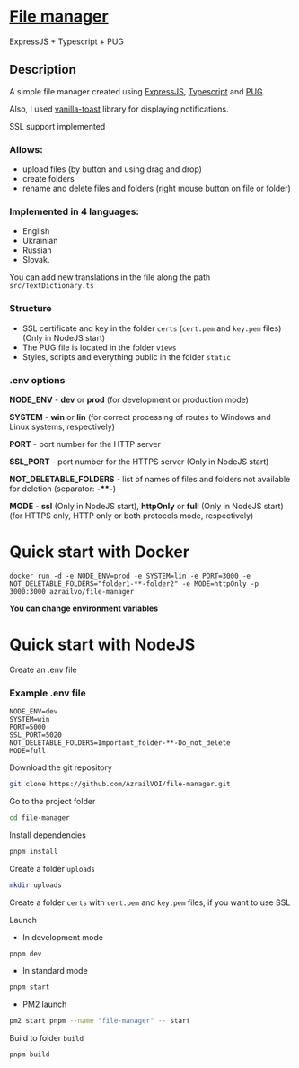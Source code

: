 # [File manager](https://github.com/AzrailVOI/file-manager)
ExpressJS + Typescript + PUG

## Description
A simple file manager created using [ExpressJS](https://expressjs.com), [Typescript](https://www.typescriptlang.org/) and [PUG](https://pugjs.org/).

Also, I used [vanilla-toast](https://github.com/talsu/vanilla-toast) library for displaying notifications.

SSL support implemented

### Allows:
- upload files (by button and using drag and drop)
- create folders
- rename and delete files and folders (right mouse button on file or folder)

### Implemented in 4 languages: 
- English
- Ukrainian
- Russian
- Slovak. 

You can add new translations in the file along the path `src/TextDictionary.ts`

### Structure
- SSL certificate and key in the folder `certs` (`cert.pem` and `key.pem` files) (Only in NodeJS start)
- The PUG file is located in the folder `views`
- Styles, scripts and everything public in the folder `static`

### .env options
**NODE_ENV** - **dev** or **prod** (for development or production mode)

**SYSTEM** - **win** or **lin** (for correct processing of routes to Windows and Linux systems, respectively)

**PORT** - port number for the HTTP server

**SSL_PORT** - port number for the HTTPS server (Only in NodeJS start)

**NOT_DELETABLE_FOLDERS** - list of names of files and folders not available for deletion (separator: **-\*\*-**)

**MODE** - **ssl** (Only in NodeJS start), **httpOnly** or **full** (Only in NodeJS start) (for HTTPS only, HTTP only or both protocols mode, respectively)

# Quick start with Docker

```shell
docker run -d -e NODE_ENV=prod -e SYSTEM=lin -e PORT=3000 -e NOT_DELETABLE_FOLDERS="folder1-**-folder2" -e MODE=httpOnly -p 3000:3000 azrailvo/file-manager
```

**You can change environment variables**

# Quick start with NodeJS

Create an .env file

### Example .env file
````
NODE_ENV=dev
SYSTEM=win
PORT=5000
SSL_PORT=5020
NOT_DELETABLE_FOLDERS=Important_folder-**-Do_not_delete
MODE=full
````

Download the git repository
```sh
git clone https://github.com/AzrailVOI/file-manager.git
```
Go to the project folder
```sh
cd file-manager
```
Install dependencies
```sh
pnpm install
```
Create a folder `uploads`
```sh
mkdir uploads
```
Create a folder `certs` with `cert.pem` and `key.pem` files, if you want to use SSL

Launch
- In development mode
```sh
pnpm dev
```
- In standard mode
```sh
pnpm start
```
- PM2 launch
```sh
pm2 start pnpm --name "file-manager" -- start
```
Build to folder `build`
```sh
pnpm build
```
